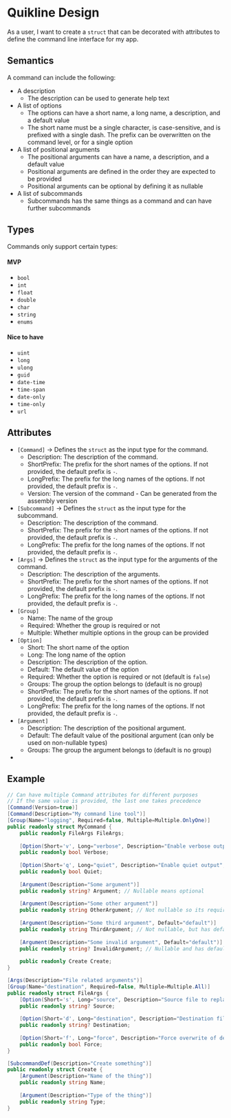 # Quikline Design

As a user, I want to create a `struct` that can be decorated with attributes to 
define the command line interface for my app.

## Semantics

A command can include the following:
- A description
  - The description can be used to generate help text
- A list of options
  - The options can have a short name, a long name, a description, and a default value
  - The short name must be a single character, is case-sensitive, and is prefixed with a single 
    dash. The prefix can be overwritten on the command level, or for a single option
- A list of positional arguments
  - The positional arguments can have a name, a description, and a default value
  - Positional arguments are defined in the order they are expected to be provided
  - Positional arguments can be optional by defining it as nullable
- A list of subcommands
  - Subcommands has the same things as a command and can have further subcommands

## Types

Commands only support certain types:

#### MVP
- `bool`
- `int`
- `float`
- `double`
- `char`
- `string`
- `enums`

#### Nice to have
- `uint`
- `long`
- `ulong`
- `guid`
- `date-time`
- `time-span`
- `date-only`
- `time-only`
- `url`

## Attributes

- `[Command]` -> Defines the `struct` as the input type for the command.
  - Description: The description of the command.
  - ShortPrefix: The prefix for the short names of the options. If not provided, the default prefix 
    is `-`.
  - LongPrefix: The prefix for the long names of the options. If not provided, the default prefix 
    is `-`.
  - Version: The version of the command - Can be generated from the assembly version
- `[Subcommand]` -> Defines the `struct` as the input type for the subcommand.
  - Description: The description of the command.
  - ShortPrefix: The prefix for the short names of the options. If not provided, the default prefix
    is `-`.
  - LongPrefix: The prefix for the long names of the options. If not provided, the default prefix
    is `-`.
- `[Args]` -> Defines the `struct` as the input type for the arguments of the command.
  - Description: The description of the arguments.
  - ShortPrefix: The prefix for the short names of the options. If not provided, the default prefix
    is `-`.
  - LongPrefix: The prefix for the long names of the options. If not provided, the default prefix
    is `-`.
- `[Group]`
  - Name: The name of the group
  - Required: Whether the group is required or not
  - Multiple: Whether multiple options in the group can be provided
- `[Option]`
  - Short: The short name of the option
  - Long: The long name of the option
  - Description: The description of the option.
  - Default: The default value of the option
  - Required: Whether the option is required or not (default is `false`)
  - Groups: The group the option belongs to (default is no group)
  - ShortPrefix: The prefix for the short names of the options. If not provided, the default prefix
    is `-`.
  - LongPrefix: The prefix for the long names of the options. If not provided, the default prefix
    is `-`.
- `[Argument]`
  - Description: The description of the positional argument.
  - Default: The default value of the positional argument (can only be used on non-nullable types)
  - Groups: The group the argument belongs to (default is no group)
- 

## Example

```csharp
// Can have multiple Command attributes for different purposes
// If the same value is provided, the last one takes precedence
[Command(Version=true)]
[Command(Description="My command line tool")]
[Group(Name="logging", Required=false, Multiple=Multiple.OnlyOne)]
public readonly struct MyCommand {
    public readonly FileArgs FileArgs;
    
    [Option(Short='v', Long="verbose", Description="Enable verbose output", Groups=["logging"])]
    public readonly bool Verbose;
    
    [Option(Short='q', Long="quiet", Description="Enable quiet output", Groups=["logging"])]
    public readonly bool Quiet;
    
    [Argument(Description="Some argument")]
    public readonly string? Argument; // Nullable means optional
    
    [Argument(Description="Some other argument")]
    public readonly string OtherArgument; // Not nullable so its required
    
    [Argument(Description="Some third argument", Default="default")]
    public readonly string ThirdArgument; // Not nullable, but has default so its optional
    
    [Argument(Description="Some invalid argument", Default="default")]
    public readonly string? InvalidArgument; // Nullable and has default which is not allowed
    
    public readonly Create Create;
}

[Args(Description="File related arguments")]
[Group(Name="destination", Required=false, Multiple=Multiple.All)]
public readonly struct FileArgs {
    [Option(Short='s', Long="source", Description="Source file to replace stdin")]
    public readonly string? Source;
    
    [Option(Short='d', Long="destination", Description="Destination file to replace stdout")]
    public readonly string? Destination;
    
    [Option(Short='f', Long="force", Description="Force overwrite of destination file")]
    public readonly bool Force;
}

[SubcommandDef(Description="Create something")]
public readonly struct Create {
    [Argument(Description="Name of the thing")]
    public readonly string Name;
    
    [Argument(Description="Type of the thing")]
    public readonly string Type;
}
```